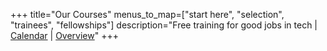 +++
title="Our Courses"
menus_to_map=["start here", "selection", "trainees", "fellowships"]
description="Free training for good jobs in tech | [Calendar](/calendar) | [Overview](/overview)"
+++
